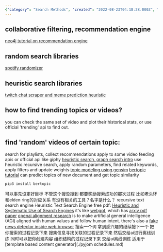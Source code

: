 ```yaml
---
{"category": "Search Methods", "created": "2022-08-23T04:18:28.000Z", "date": "2022-08-23 04:18:28", "description": "This article explores different search techniques, such as collaborative filtering and recommendation engines, along with random and heuristic libraries. It delves into scraping Twitch chat and predicting memes, detecting trending topics or videos using official APIs, recursive searching with filters and updates, topic modeling via Gensim, and identifying fake news in web browsers.", "modified": "2022-09-11T01:17:35.272Z", "tags": ["advanced search", "information gathering", "search", "semantic search"], "title": "递归搜索 启发式搜索"}
---
```

## collaborative filtering, recommendation engine
[neo4j tutorial on recommendation engine](https://neo4j.com/blog/collaborative-filtering-creating-teams/)
## random search libraries
[spotify randomizer](https://github.com/imdadahad/find-random-spotify-songs/blob/master/spotify_client.py)
## heuristic search libraries
[twitch chat scraper and meme prediction heuristic](https://github.com/epeguero/twitch-meme-scraper)
## how to find trending topics or videos?
you can check the same set of video and plot their historical stats, or use official 'trending' api to find out.
## find 'random' videos of certain topic:
search for playlists, collect recommendations
apply to some video feeding apis or official api like giphy
[heuristic search, graph search intro](https://zhuanlan.zhihu.com/p/384614837)
use heuristic recursive search, apply random parameters, find related keywords, apply filters and update weights
[topic modeling using gensim](https://blog.csdn.net/pipisorry/article/details/46447561)
[bertopic tutorial](https://hackernoon.com/nlp-tutorial-topic-modeling-in-python-with-bertopic-372w35l9) can predict topics of new document and get topic similarity
```bash
pip3 install bertopic
```
可以事先设定好目标 不管这个搜没搜到 都要奖励搜索成功的那次过程 比如老头环和elden ring的对应关系
有没有相关的工具？名字是什么？
recursive text search engine
Heuristic Text Search Engine
free pdf: [Heuristic and Systematic Use of Search Engines](https://academic.oup.com/jcmc/article/12/3/778/4582966?login=false)
it's like [webgpt](https://gpt3demo.com/apps/webgpt), which has [arxiv pdf paper](https://arxiv.org/pdf/2112.09332.pdf)
[openai alignment research](https://openai.com/alignment/) is to make artificial general intelligence (AGI) aligned with human values and follow human intent.
there's also a [fake news detector inside web browser](https://github.com/meghu2791/evaluateNeuralFakenewsDetectors)
搜索一个词 拿到感兴趣的继续搜下一个
把你搜索的过程记录下来 搜集信息寻找关联的过程记录下来 然后交给ai进行离线训练
同时可以把你创建内容 组织结构的过程记录下来 交给ai离线训练 适用于[template based content generator](./pyjom schedules.md)